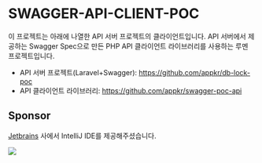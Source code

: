 # SWAGGER-API-CLIENT-POC

이 프로젝트는 아래에 나열한 API 서버 프로젝트의 클라이언트입니다. API 서버에서 제공하는 Swagger Spec으로 만든 PHP API 클라이언트 라이브러리를 사용하는 루멘 프로젝트입니다. 

- API 서버 프로젝트(Laravel+Swagger): https://github.com/appkr/db-lock-poc
- API 클라이언트 라이브러리: https://github.com/appkr/swagger-poc-api

## Sponsor

[Jetbrains](https://www.jetbrains.com/) 사에서 IntelliJ IDE를 제공해주셨습니다.

![](https://github.com/appkr/db-lock-poc/raw/master/intellij_logo.png)